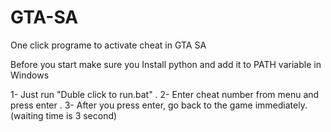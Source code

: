 # GTA-SA
One click programe to activate cheat in GTA SA 

Before you start make sure you Install python and add it to PATH variable in Windows

1- Just run "Duble click to run.bat" .
2- Enter cheat number from menu and press enter .
3- After you press enter, go back to the game immediately. (waiting time is 3 second)
